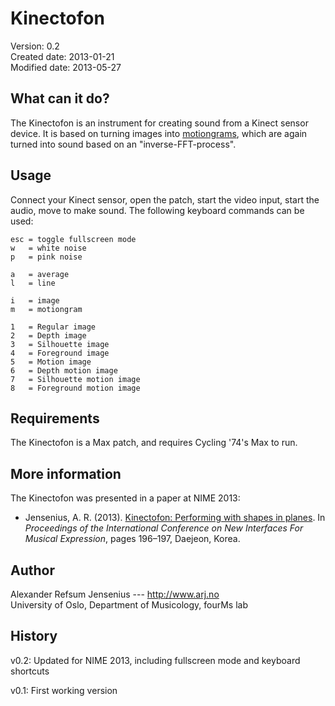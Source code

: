 # Kinectofon  #

Version: 	   0.2  
Created date:  2013-01-21  
Modified date: 2013-05-27  

## What can it do? ##

The Kinectofon is an instrument for creating sound from a Kinect sensor device. It is based on turning images into [motiongrams](http://en.wikipedia.org/wiki/Motiongram), which are again turned into sound based on an "inverse-FFT-process".

## Usage ##

Connect your Kinect sensor, open the patch, start the video input, start the audio, move to make sound. The following keyboard commands can be used: 

    esc = toggle fullscreen mode
    w   = white noise
    p   = pink noise
    
    a   = average
    l   = line
        
    i   = image
    m   = motiongram
        
    1   = Regular image
    2   = Depth image
    3   = Silhouette image
    4   = Foreground image
    5   = Motion image
    6   = Depth motion image
    7   = Silhouette motion image
    8   = Foreground motion image
    
## Requirements ##

The Kinectofon is a Max patch, and requires Cycling '74's Max to run. 


## More information ##

The Kinectofon was presented in a paper at NIME 2013: 

- Jensenius, A. R. (2013). [Kinectofon: Performing with shapes in planes](http://www.arj.no/wp-content/2013/05/Jensenius_2013c.pdf). In *Proceedings of the International Conference on New Interfaces For Musical Expression*, pages 196–197, Daejeon, Korea.


## Author ##

Alexander Refsum Jensenius --- http://www.arj.no  
University of Oslo, Department of Musicology, fourMs lab


## History ##

v0.2: Updated for NIME 2013, including fullscreen mode and keyboard shortcuts  

v0.1: First working version